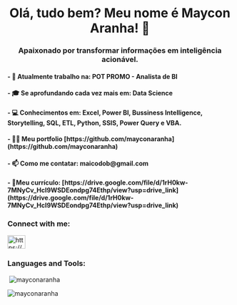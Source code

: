 <h1 align="center">Olá, tudo bem? Meu nome é Maycon Aranha! 👋</h1>
<h3 align="center">Apaixonado por transformar informações em inteligência acionável.</h3>

<h4>- 🔭 Atualmente trabalho na: POT PROMO - Analista de BI </h4>

<h4>- 🎓 Se aprofundando cada vez mais em: Data Science</h4>

<h4>- 💻 Conhecimentos em: Excel, Power BI, Bussiness Intelligence, Storytelling, SQL, ETL, Python, SSIS, Power Query e VBA.</h4>

<h4>- 👨‍💻 Meu portfolio [https://github.com/mayconaranha](https://github.com/mayconaranha)</h4>

<h4>- 📫 Como me contatar: maicodob@gmail.com</h4>

<h4>- 📄Meu currículo: [https://drive.google.com/file/d/1rH0kw-7MNyCv_HcI9WSDEondpg74Ethp/view?usp=drive_link](https://drive.google.com/file/d/1rH0kw-7MNyCv_HcI9WSDEondpg74Ethp/view?usp=drive_link) </h4>

<h3 align="left">Connect with me:</h3>
<p align="left">
<a href="https://www.linkedin.com/in/maycon-henrique-aranha-da-silva-319b87193/" target="blank"><img align="center" src="https://raw.githubusercontent.com/rahuldkjain/github-profile-readme-generator/master/src/images/icons/Social/linked-in-alt.svg" alt="https://www.linkedin.com/in/maycon-aranha-319b87193/" height="30" width="40" /></a>
</p>

<h3 align="left">Languages and Tools:</h3>


<p>&nbsp;<img align="center" src="https://github-readme-stats.vercel.app/api?username=mayconaranha&show_icons=true&locale=en" alt="mayconaranha" /></p>

<p><img align="center" src="https://github-readme-streak-stats.herokuapp.com/?user=mayconaranha&" alt="mayconaranha" /></p>

